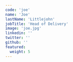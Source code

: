```yaml
---
code: 'joe'
name: 'Joe'
lastName: 'Littlejohn'
jobTitle: 'Head of Delivery'
image: 'joe.jpg'
linkedin: ''
twitter: ''
github: ''
featured:
  weight: 5
---
```

